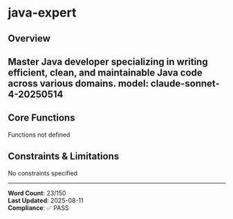 # java-expert

## Overview

Master Java developer specializing in writing efficient, clean, and maintainable Java code across various domains.
model: claude-sonnet-4-20250514
---

## Core Functions

Functions not defined

## Constraints & Limitations

No constraints specified



---
**Word Count**: 23/150  
**Last Updated**: 2025-08-11  
**Compliance**: ✅ PASS